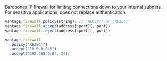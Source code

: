 Barebones IP firewall for limiting connections down to your internal subnets. For sensitive applications, does not replace authentication.

```js
vantage.firewall.policy(string); // 'ACCEPT' or 'REJECT'
vantage.firewall.accept(address[:port][, port])
vantage.firewall.reject(address[:port][, port])

vantage.firewall
  .policy("REJECT")
  .accept("10.0.0.0/8")
  .accept("192.168.0.0", 24);  
```